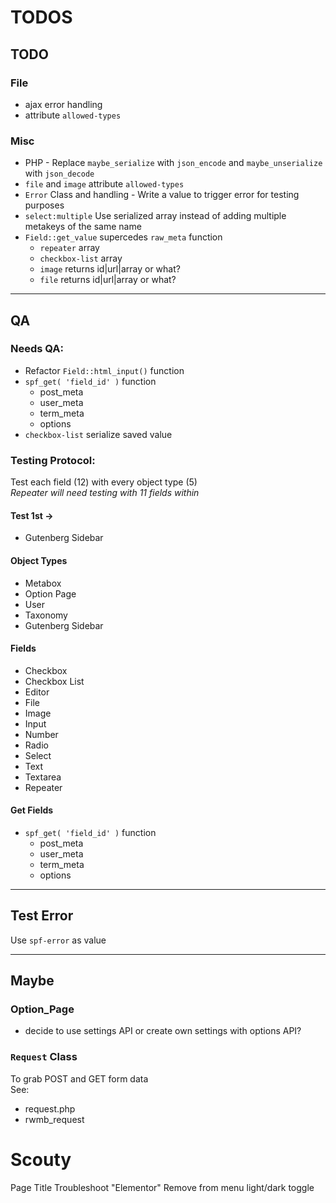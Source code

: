 # TODOS

## TODO
### File 
- ajax error handling
- attribute `allowed-types`


### Misc
- PHP - Replace `maybe_serialize` with `json_encode` and `maybe_unserialize` with `json_decode`
- `file` and `image` attribute `allowed-types`
- `Error` Class and handling - Write a value to trigger error for testing purposes
- `select:multiple` Use serialized array instead of adding multiple metakeys of the same name
- `Field::get_value` supercedes `raw_meta` function
    - `repeater` array
    - `checkbox-list` array
    - `image` returns id|url|array or what?
    - `file` returns id|url|array or what?

------------------------------------------

## QA
### Needs QA:
- Refactor `Field::html_input()` function  
- `spf_get( 'field_id' )` function  
    - post_meta
    - user_meta
    - term_meta
    - options
- `checkbox-list` serialize saved value  

### Testing Protocol:
Test each field (12) with every object type (5)  
*Repeater will need testing with 11 fields within*

#### Test 1st ->
- Gutenberg Sidebar


#### Object Types
- Metabox
- Option Page
- User
- Taxonomy
- Gutenberg Sidebar

#### Fields
- Checkbox
- Checkbox List
- Editor
- File
- Image
- Input
- Number
- Radio
- Select
- Text
- Textarea
- Repeater

#### Get Fields
- `spf_get( 'field_id' )` function  
    - post_meta
    - user_meta
    - term_meta
    - options

------------------------------------------

## Test Error
Use `spf-error` as value

------------------------------------------

## Maybe

### Option_Page
- decide to use settings API or create own settings with options API?

### `Request` Class 
To grab POST and GET form data  
See:  
- request.php
- rwmb_request


# Scouty
Page Title
Troubleshoot "Elementor"
Remove from menu light/dark toggle
